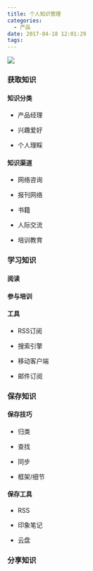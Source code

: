 ```yaml
---
title: 个人知识管理
categories:
  - 产品
date: 2017-04-18 12:01:29
tags:
---
```


![](http://pics.naaln.com/blog/2019-01-14-032052.jpg)

### 获取知识

#### 知识分类

- 产品经理

- 兴趣爱好

- 个人理睬

#### 知识渠道

- 网络咨询

- 报刊网络

- 书籍

- 人际交流

- 培训教育

### 学习知识

#### 阅读

#### 参与培训

#### 工具

- RSS订阅

- 搜索引擎

- 移动客户端

- 邮件订阅

### 保存知识

#### 保存技巧

- 归类

- 查找

- 同步

- 框架/细节

#### 保存工具

- RSS

- 印象笔记

- 云盘

### 分享知识
